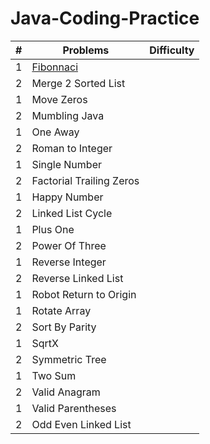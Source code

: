 # Java-Coding-Practice
| # | Problems                | Difficulty | 
| - | ---------               | -----------|
| 1 | [Fibonnaci](/src/Fibonacci/)               |            |
| 2 | Merge 2 Sorted List     |            |
| 1 | Move Zeros              |            |
| 2 | Mumbling         Java       |            |
| 1 | One Away                |            |
| 2 | Roman to Integer        |            |
| 1 | Single Number           |            |
| 2 | Factorial Trailing Zeros|            |
| 1 | Happy Number            |            |
| 2 | Linked List Cycle       |            |
| 1 | Plus One                |            |
| 2 | Power Of Three          |            |
| 1 | Reverse Integer         |            |
| 2 | Reverse Linked List     |            |
| 1 | Robot Return to Origin  |            |
| 1 | Rotate Array            |            |
| 2 | Sort By Parity          |            |
| 1 | SqrtX                   |            |
| 2 | Symmetric Tree          |            |
| 1 | Two Sum                 |            |
| 2 | Valid Anagram           |            |
| 1 | Valid Parentheses       |            |
| 2 | Odd Even Linked List    |            |
